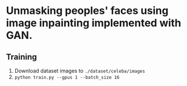 # Unmasking peoples' faces using image inpainting implemented with GAN.

## Training
1. Download dataset images to `./dataset/celeba/images`
2. `python train.py --gpus 1 --batch_size 16 `
